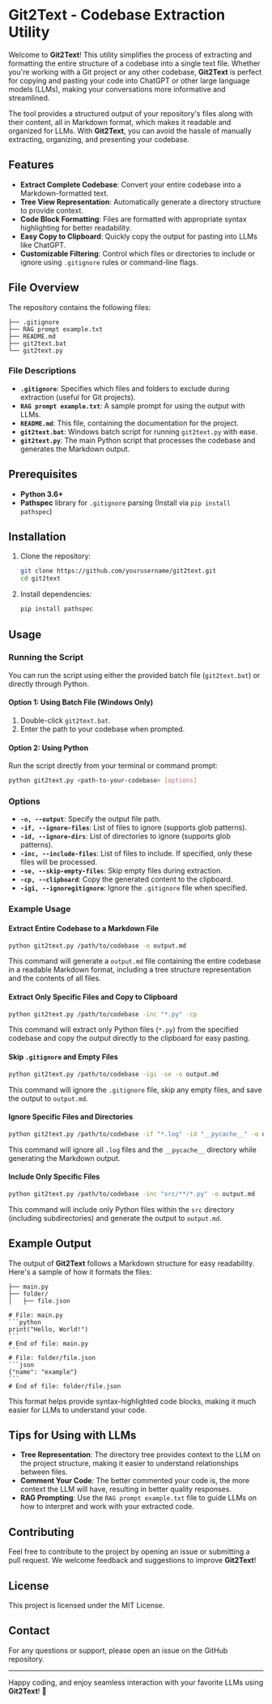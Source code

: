 # Git2Text - Codebase Extraction Utility

Welcome to **Git2Text**! This utility simplifies the process of extracting and formatting the entire structure of a codebase into a single text file. Whether you're working with a Git project or any other codebase, **Git2Text** is perfect for copying and pasting your code into ChatGPT or other large language models (LLMs), making your conversations more informative and streamlined.

The tool provides a structured output of your repository's files along with their content, all in Markdown format, which makes it readable and organized for LLMs. With **Git2Text**, you can avoid the hassle of manually extracting, organizing, and presenting your codebase.

## Features

- **Extract Complete Codebase**: Convert your entire codebase into a Markdown-formatted text.
- **Tree View Representation**: Automatically generate a directory structure to provide context.
- **Code Block Formatting**: Files are formatted with appropriate syntax highlighting for better readability.
- **Easy Copy to Clipboard**: Quickly copy the output for pasting into LLMs like ChatGPT.
- **Customizable Filtering**: Control which files or directories to include or ignore using `.gitignore` rules or command-line flags.

## File Overview

The repository contains the following files:

```
├── .gitignore
├── RAG prompt example.txt
├── README.md
├── git2text.bat
└── git2text.py
```

### File Descriptions

- **`.gitignore`**: Specifies which files and folders to exclude during extraction (useful for Git projects).
- **`RAG prompt example.txt`**: A sample prompt for using the output with LLMs.
- **`README.md`**: This file, containing the documentation for the project.
- **`git2text.bat`**: Windows batch script for running `git2text.py` with ease.
- **`git2text.py`**: The main Python script that processes the codebase and generates the Markdown output.

## Prerequisites

- **Python 3.6+**
- **Pathspec** library for `.gitignore` parsing (Install via `pip install pathspec`)

## Installation

1. Clone the repository:
   ```bash
   git clone https://github.com/yourusername/git2text.git
   cd git2text
   ```
2. Install dependencies:
   ```bash
   pip install pathspec
   ```

## Usage

### Running the Script

You can run the script using either the provided batch file (`git2text.bat`) or directly through Python.

#### Option 1: Using Batch File (Windows Only)

1. Double-click `git2text.bat`.
2. Enter the path to your codebase when prompted.

#### Option 2: Using Python

Run the script directly from your terminal or command prompt:

```bash
python git2text.py <path-to-your-codebase> [options]
```

### Options

- **`-o, --output`**: Specify the output file path.
- **`-if, --ignore-files`**: List of files to ignore (supports glob patterns).
- **`-id, --ignore-dirs`**: List of directories to ignore (supports glob patterns).
- **`-inc, --include-files`**: List of files to include. If specified, only these files will be processed.
- **`-se, --skip-empty-files`**: Skip empty files during extraction.
- **`-cp, --clipboard`**: Copy the generated content to the clipboard.
- **`-igi, --ignoregitignore`**: Ignore the `.gitignore` file when specified.

### Example Usage

#### Extract Entire Codebase to a Markdown File

```bash
python git2text.py /path/to/codebase -o output.md
```

This command will generate a `output.md` file containing the entire codebase in a readable Markdown format, including a tree structure representation and the contents of all files.

#### Extract Only Specific Files and Copy to Clipboard

```bash
python git2text.py /path/to/codebase -inc "*.py" -cp
```

This command will extract only Python files (`*.py`) from the specified codebase and copy the output directly to the clipboard for easy pasting.

#### Skip `.gitignore` and Empty Files

```bash
python git2text.py /path/to/codebase -igi -se -o output.md
```

This command will ignore the `.gitignore` file, skip any empty files, and save the output to `output.md`.

#### Ignore Specific Files and Directories

```bash
python git2text.py /path/to/codebase -if "*.log" -id "__pycache__" -o output.md
```

This command will ignore all `.log` files and the `__pycache__` directory while generating the Markdown output.

#### Include Only Specific Files

```bash
python git2text.py /path/to/codebase -inc "src/**/*.py" -o output.md
```

This command will include only Python files within the `src` directory (including subdirectories) and generate the output to `output.md`.

## Example Output

The output of **Git2Text** follows a Markdown structure for easy readability. Here's a sample of how it formats the files:
````
├── main.py
├── folder/
│   ├── file.json

# File: main.py
```python
print("Hello, World!")
```
# End of file: main.py
```
# File: folder/file.json
```json
{"name": "example"}  
```
# End of file: folder/file.json
````

This format helps provide syntax-highlighted code blocks, making it much easier for LLMs to understand your code.

## Tips for Using with LLMs

- **Tree Representation**: The directory tree provides context to the LLM on the project structure, making it easier to understand relationships between files.
- **Comment Your Code**: The better commented your code is, the more context the LLM will have, resulting in better quality responses.
- **RAG Prompting**: Use the `RAG prompt example.txt` file to guide LLMs on how to interpret and work with your extracted code.

## Contributing

Feel free to contribute to the project by opening an issue or submitting a pull request. We welcome feedback and suggestions to improve **Git2Text**!

## License

This project is licensed under the MIT License.

## Contact

For any questions or support, please open an issue on the GitHub repository.

---

Happy coding, and enjoy seamless interaction with your favorite LLMs using **Git2Text**! 🚀

